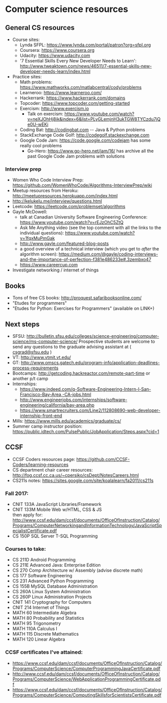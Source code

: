 # Computer science resources #

## General CS resources ##
+ Course sites:
  + Lynda SFPL: https://www.lynda.com/portal/patron?org=sfpl.org
  + Coursera: https://www.coursera.org
  + Udacity: https://www.udacity.com
  + '7 Essential Skills Every New Developer Needs to Learn': http://www.tweaktown.com/news/46511/7-essential-skills-new-developer-needs-learn/index.html
+ Practice sites:
  + Math problems: https://www.mathworks.com/matlabcentral/cody/problems
  + Learneroo: https://www.learneroo.com/
  + Hackerrank: https://www.hackerrank.com/domains
  + Topcoder: https://www.topcoder.com/getting-started
  + Exercism: http://www.exercism.io
     + Talk on exercism: https://www.youtube.com/watch?v=neXJOhHj8ik&index=6&list=PLyGLemjnH3ukTGW8TYCzdu7jQe0U-wEKi
  + Coding Bat: http://codingbat.com -- Java & Python problems
  + StackExchange Code Golf: http://codegolf.stackexchange.com
  + Google Code Jam: https://code.google.com/codejam has some really cool problems
    + Go-Hero: https://www.go-hero.net/jam/16/ has archive all the past Google Code Jam problems *with* solutions


### Interview prep ###
+ Women Who Code Interview Prep: https://github.com/WomenWhoCode/Algorithms-InterviewPrep/wiki
+ Meetup resources from Heroku: http://meetupresources.herokuapp.com/index.html
+ http://kelukelu.me/interview/questions.html
+ Leetcode: https://leetcode.com/problemset/algorithms
+ Gayle McDowell:
  + talk at Canadian University Software Engineering Conference: https://www.youtube.com/watch?v=rEJzOhC5ZtQ
  + Ask Me Anything video (see the top comment with all the links to the individual questions): https://www.youtube.com/watch?v=1fqxMuPmGak
  + http://www.gayle.com/featured-blog-posts
  + a good overview of a technical interview (which you get to *after* the algorithm screen): https://medium.com/@gayle/coding-interviews-and-the-importance-of-perfection-f381e486233e#.3zembxo47
  + https://www.careercup.com
+ Investigate networking / internet of things


## Books ## 
+ Tons of free CS books: http://proquest.safaribooksonline.com/
+ "Etudes for programmers" 
+ "Etudes for Python: Exercises for Programmers" (available on LINK+)


## Next steps ##
+ SFSU: http://bulletin.sfsu.edu/colleges/science-engineering/computer-science/ms-computer-science/
Prospective students are welcome to send any questions to the graduate advising assistant at ( csgrad@sfsu.edu )
+ VT: http://www.vtmit.vt.edu/
+ GT: http://www.omscs.gatech.edu/program-info/application-deadlines-process-requirements
+ Bootcamps: http://getcoding.hackreactor.com/remote-part-time or another p/t camp
+ Internships:
  + https://www.indeed.com/q-Software-Engineering-Intern-l-San-Francisco-Bay-Area,-CA-jobs.html
  + http://www.engineerjobs.com/internships/software-engineering/california/bay-area.php
  + https://www.smartrecruiters.com/Line2/112808690-web-developer-internship-front-end
+ Mills: https://www.mills.edu/academics/graduate/cs/ 
+ Summer camp instructor position: https://public.idtech.com/PulsePublic/JobApplication/Steps.aspx?cid=1


## CCSF ##
+ CCSF Coders resources page: https://github.com/CCSF-Coders/learning-resources
+ CS department chair career resources: http://fog.ccsf.cc.ca.us/~cpersiko/csDept/NotesCareers.html
+ CS211s notes: https://sites.google.com/site/koalalearn/fa2011/cs211s

### Fall 2017: ###
+ CNIT 133A  JavaScript Libraries/Framework
+ CNIT 133M  Mobile Web w/HTML, CSS & JS  
  then apply for: http://www.ccsf.edu/dam/ccsf/documents/OfficeOfInstruction/Catalog/Programs/ComputerNetworkingandInformationTechnology/JavaScriptSpecialistCertificate.pdf
+ CS 150P SQL Server T-SQL Programming  

### Courses to take: ###
+ CS   211D  Android Programming
+ CS   211E  Advanced Java: Enterprise Edition
+ CS   270   Comp Architecture w/ Assembly (advise discrete math)
+ CS   177   Software Engineering
+ CS   231   Advanced Python Programming
+ CS   155B  MySQL Database Administration
+ CS   260A  Linux System Administration
+ CS   260P  Linux Administration Projects  
+ CNIT 141   Cryptography for Computers
+ CNIT 214   Internet of Things
+ MATH  60   Intermediate Algebra
+ MATH  80   Probability and Statistics 
+ MATH  95   Trigonometry
+ MATH 110A  Calculus I 
+ MATH 115   Discrete Mathematics 
+ MATH 120   Linear Algebra

### CCSF certificates I've attained: ###
  + https://www.ccsf.edu/dam/ccsf/documents/OfficeOfInstruction/Catalog/Programs/ComputerScience/ComputerProgrammingJavaCertificate.pdf
  + http://www.ccsf.edu/dam/ccsf/documents/OfficeOfInstruction/Catalog/Programs/ComputerScience/WebApplicationProgrammingCertificate.pdf
  + https://www.ccsf.edu/dam/ccsf/documents/OfficeOfInstruction/Catalog/Programs/ComputerScience/ComputingSkillsforScientistsCertificate.pdf

